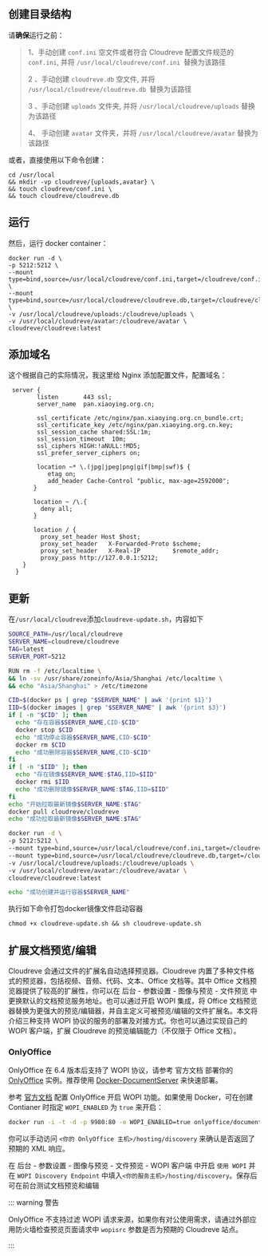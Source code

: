 ## 创建目录结构

请**确保**运行之前：

> 1、手动创建 `conf.ini` 空文件或者符合 Cloudreve 配置文件规范的 `conf.ini`, 并将 `/usr/local/cloudreve/conf.ini `替换为该路径
>
> 2 、手动创建 `cloudreve.db` 空文件, 并将 `/usr/local/cloudreve/cloudreve.db `替换为该路径
>
> 3 、手动创建 `uploads` 文件夹, 并将 `/usr/local/cloudreve/uploads` 替换为该路径
>
> 4、 手动创建 `avatar` 文件夹，并将 `/usr/local/cloudreve/avatar` 替换为该路径

或者，直接使用以下命令创建：

```shell
cd /usr/local
&& mkdir -vp cloudreve/{uploads,avatar} \
&& touch cloudreve/conf.ini \
&& touch cloudreve/cloudreve.db
```

## 运行

然后，运行 docker container：

```shell
docker run -d \
-p 5212:5212 \
--mount type=bind,source=/usr/local/cloudreve/conf.ini,target=/cloudreve/conf.ini \
--mount type=bind,source=/usr/local/cloudreve/cloudreve.db,target=/cloudreve/cloudreve.db \
-v /usr/local/cloudreve/uploads:/cloudreve/uploads \
-v /usr/local/cloudreve/avatar:/cloudreve/avatar \
cloudreve/cloudreve:latest
```

## 添加域名

这个根据自己的实际情况，我这里给 Nginx 添加配置文件，配置域名：

```nginx
 server {
        listen       443 ssl;
        server_name  pan.xiaoying.org.cn;

        ssl_certificate /etc/nginx/pan.xiaoying.org.cn_bundle.crt;
        ssl_certificate_key /etc/nginx/pan.xiaoying.org.cn.key;
        ssl_session_cache shared:SSL:1m;
        ssl_session_timeout  10m;
        ssl_ciphers HIGH:!aNULL:!MD5;
        ssl_prefer_server_ciphers on;

        location ~* \.(jpg|jpeg|png|gif|bmp|swf)$ {
           etag on;
           add_header Cache-Control "public, max-age=2592000";
       }

       location ~ /\.{
         deny all;
       }

       location / {
         proxy_set_header Host $host;
         proxy_set_header   X-Forwarded-Proto $scheme;
         proxy_set_header   X-Real-IP         $remote_addr;
         proxy_pass http://127.0.0.1:5212;
    }
  }
```

## 更新

在`/usr/local/cloudreve`添加`cloudreve-update.sh`，内容如下

```sh
SOURCE_PATH=/usr/local/cloudreve
SERVER_NAME=cloudreve/cloudreve
TAG=latest
SERVER_PORT=5212

RUN rm -f /etc/localtime \
&& ln -sv /usr/share/zoneinfo/Asia/Shanghai /etc/localtime \
&& echo "Asia/Shanghai" > /etc/timezone

CID=$(docker ps | grep "$SERVER_NAME" | awk '{print $1}')
IID=$(docker images | grep "$SERVER_NAME" | awk '{print $3}')
if [ -n "$CID" ]; then
  echo "存在容器$SERVER_NAME,CID-$CID"
  docker stop $CID
  echo "成功停止容器$SERVER_NAME,CID-$CID"
  docker rm $CID
  echo "成功删除容器$SERVER_NAME,CID-$CID"
fi
if [ -n "$IID" ]; then
  echo "存在镜像$SERVER_NAME:$TAG,IID=$IID"
  docker rmi $IID
  echo "成功删除镜像$SERVER_NAME:$TAG,IID=$IID"
fi
echo "开始拉取最新镜像$SERVER_NAME:$TAG"
docker pull cloudreve/cloudreve
echo "成功拉取最新镜像$SERVER_NAME:$TAG"

docker run -d \
-p 5212:5212 \
--mount type=bind,source=/usr/local/cloudreve/conf.ini,target=/cloudreve/conf.ini \
--mount type=bind,source=/usr/local/cloudreve/cloudreve.db,target=/cloudreve/cloudreve.db \
-v /usr/local/cloudreve/uploads:/cloudreve/uploads \
-v /usr/local/cloudreve/avatar:/cloudreve/avatar \
cloudreve/cloudreve:latest

echo "成功创建并运行容器$SERVER_NAME"
```

执行如下命令打包docker镜像文件启动容器

```shell
chmod +x cloudreve-update.sh && sh cloudreve-update.sh
```

## 扩展文档预览/编辑

Cloudreve 会通过文件的扩展名自动选择预览器。Cloudreve 内置了多种文件格式的预览器，包括视频、音频、代码、文本、Office 文档等。其中 Office 文档预览器提供了较高的扩展性，你可以在 后台 - 参数设置 - 图像与预览 - 文件预览 中更换默认的文档预览服务地址。也可以通过开启 WOPI 集成，将 Office 文档预览器替换为更强大的预览/编辑器，并自主定义可被预览/编辑的文件扩展名。本文将介绍三种支持 WOPI 协议的服务的部署及对接方式。你也可以通过实现自己的 WOPI 客户端，扩展 Cloudreve 的预览编辑能力（不仅限于 Office 文档）。

### OnlyOffice

OnlyOffice 在 6.4 版本后支持了 WOPI 协议，请参考 官方文档 部署你的 [OnlyOffice](https://helpcenter.onlyoffice.com/) 实例。推荐使用 [Docker-DocumentServer](https://github.com/ONLYOFFICE/Docker-DocumentServer) 来快速部署。

参考 [官方文档](https://helpcenter.onlyoffice.com/installation/docs-developer-configuring.aspx#WOPI) 配置 OnlyOffice 开启 WOPI 功能。如果使用 Docker，可在创建 Contianer 时指定 `WOPI_ENABLED` 为 `true` 来开启：

```sh
docker run -i -t -d -p 9980:80 -e WOPI_ENABLED=true onlyoffice/documentserver
```

你可以手动访问 `<你的 OnlyOffice 主机>/hosting/discovery` 来确认是否返回了预期的 XML 响应。

在 后台 - 参数设置 - 图像与预览 - 文件预览 - WOPI 客户端 中开启 `使用 WOPI` 并在 `WOPI Discovery Endpoint` 中填入`<你的服务主机>/hosting/discovery`。保存后可在前台测试文档预览和编辑



::: warning 警告

OnlyOffice 不支持过滤 WOPI 请求来源，如果你有对公使用需求，请通过外部应用防火墙检查预览页面请求中 `wopisrc` 参数是否为预期的 Cloudreve 站点。

:::